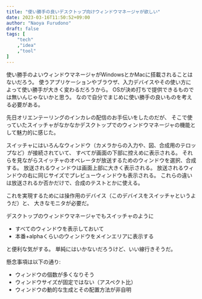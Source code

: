 ```yaml
---
title: "使い勝手の良いデスクトップ向けウィンドウマネージャが欲しい"
date: 2023-03-16T11:50:52+09:00
author: "Naoya Furudono"
draft: false
tags: [
    "tech"
    ,"idea"
    ,"tool"
]
---
```


使い勝手のよいウィンドウマネージャがWindowsとかMacに搭載されることはないだろう。
使うアプリケーションやブラウザ、入力デバイスやその使い方によって使い勝手が大きく変わるだろうから。
OSが決め打ちで提供できるものでは無いんじゃないかと思う。
なので自分でまじめに使い勝手の良いものを考える必要がある。

先日オリエンテーリングのインカレの配信のお手伝いをしたのだが、
そこで使っていたスイッチャがなかなかデスクトップでのウィンドウマネージャの機能として魅力的に感じた。

スイッチャにはいろんなウィンドウ（カメラからの入力や、図、合成用のテロップなど）が接続されていて、
すべてが画面の下部に控えめに表示される。
それらを見ながらスイッチャのオペレータが放送するためのウィンドウを選択、合成する。
放送されるウィンドウは画面上部に大きく表示される。
放送されるウィンドウの右に同じサイズでプレビューウィンドウも表示される。
これらの違いは放送されるか否かだけで、合成のテストとかに使える。

これを実現するためには操作用のデバイス（このデバイスをスイッチャというようだ）と、
大きなモニタが必要だ。

デスクトップのウィンドウマネージャでもスイッチャのように

- すべてのウィンドウを表示しておいて
- 本番+alphaくらいのウィンドウをメインエリアに表示する

と便利な気がする。
単純にはいかないだろうけど、いい線行きそうだ。

懸念事項は以下の通り:

- ウィンドウの個数が多くなりそう
- ウィンドウサイズが固定ではない（アスペクト比）
- ウィンドウの動的な生成とその配置方法が非自明
